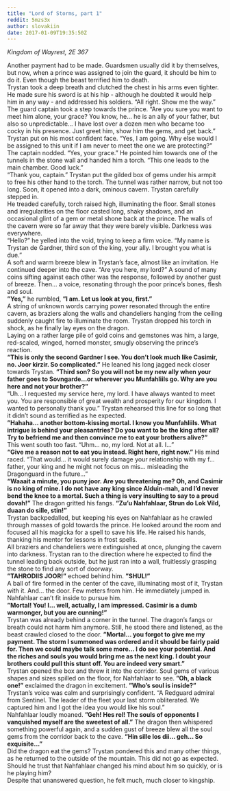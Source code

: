 ```yaml
---
title: "Lord of Storms, part 1"
reddit: 5mzs3x
author: slovakiin
date: 2017-01-09T19:35:50Z
---
```


*Kingdom of Wayrest, 2E 367*

Another payment had to be made. Guardsmen usually did it by themselves, but now, when a prince was assigned to join the guard, it should be him to do it. Even though the beast terrified him to death.    
Trystan took a deep breath and clutched the chest in his arms even tighter. He made sure his sword is at his hip - although he doubted it would help him in any way - and addressed his soldiers. “All right. Show me the way.”    
The guard captain took a step towards the prince. “Are you sure you want to meet him alone, your grace? You know, he… he is an ally of your father, but also so unpredictable… I have lost over a dozen men who became too cocky in his presence. Just greet him, show him the gems, and get back.”    
Trystan put on his most confident face. “Yes, I am going. Why else would I be assigned to this unit if I am never to meet the one we are protecting?”    
The captain nodded. “Yes, your grace.” He pointed him towards one of the tunnels in the stone wall and handed him a torch. “This one leads to the main chamber. Good luck.”    
“Thank you, captain.” Trystan put the gilded box of gems under his armpit to free his other hand to the torch. The tunnel was rather narrow, but not too long. Soon, it opened into a dark, ominous cavern. Trystan carefully stepped in.    
He treaded carefully, torch raised high, illuminating the floor. Small stones and irregularities on the floor casted long, shaky shadows, and an occasional glint of a gem or metal shone back at the prince. The walls of the cavern were so far away that they were barely visible. Darkness was everywhere.    
“Hello?” he yelled into the void, trying to keep a firm voice. “My name is Trystan de Gardner, third son of the king, your ally. I brought you what is due.”    
A soft and warm breeze blew in Trystan’s face, almost like an invitation. He continued deeper into the cave. “Are you here, my lord?”
A sound of many coins sifting against each other was the response, followed by another gust of breeze. Then… a voice, resonating through the poor prince’s bones, flesh and soul.    
**”Yes,”** he rumbled, **”I am. Let us look at you, first.”**    
A string of unknown words carrying power resonated through the entire cavern, as braziers along the walls and chandeliers hanging from the ceiling suddenly caught fire to illuminate the room. Trystan dropped his torch in shock, as he finally lay eyes on the dragon.    
Laying on a rather large pile of gold coins and gemstones was him, a large, red-scaled, winged, horned monster, smugly observing the prince’s reaction.    
**“This is only the second Gardner I see. You don’t look much like Casimir, no. Joor kirzir. So complicated.”** He leaned his long jagged neck closer towards Trystan. **”Third son? So you will not be my new ally when your father goes to Sovngarde...or wherever you Munfahliils go. Why are you here and not your brother?”**    
“Uh… I requested my service here, my lord. I have always wanted to meet you. You are responsible of great wealth and prosperity for our kingdom. I wanted to personally thank you.” Trystan rehearsed this line for so long that it didn’t sound as terrified as he expected.    
**”Hahaha… another bottom-kissing mortal. I know you Munfahliils. What intrigue is behind your pleasantries? Do you want to be the king after all? Try to befriend me and then convince me to eat your brothers alive?”**    
This went south too fast. “Uhm… no, my lord. Not at all. I…”    
**“Give me a reason not to eat you instead. Right here, right now.”**
His mind raced. “That would… it would surely damage your relationship with my f... father, your king and he might not focus on mis… misleading the Dragonguard in the future…”    
**“Waaait a minute, you puny joor. Are you threatening me? Oh, and Casimir is no king of mine. I do not have any king since Alduin-mah, and I’d never bend the knee to a mortal. Such a thing is very insulting to say to a proud dovah!”** The dragon gritted his fangs. **“Zu’u Nahfahlaar, Strun do Lok Vild, duaan do sille, stin!”**    
Trystan backpedalled, but keeping his eyes on Nahfahlaar as he crawled through masses of gold towards the prince. He looked around the room and focused all his magicka for a spell to save his life. He raised his hands, thanking his mentor for lessons in frost spells.    
All braziers and chandeliers were extinguished at once, plunging the cavern into darkness. Trystan ran to the direction where he expected to find the tunnel leading back outside, but he just ran into a wall, fruitlessly grasping the stone to find any sort of doorway.    
**”TAHRODIIS JOOR!”** echoed behind him. **”SHUL!”**    
A ball of fire formed in the center of the cave, illuminating most of it, Trystan with it. And… the door. Few meters from him. He immediately jumped in. Nahfahlaar can’t fit inside to pursue him.    
**”Mortal! You! I… well, actually, I am impressed. Casimir is a dumb warmonger, but you are cunning!”**    
Trystan was already behind a corner in the tunnel. The dragon’s fangs or breath could not harm him anymore. Still, he stood there and listened, as the beast crawled closed to the door. **”Mortal… you forgot to give me my payment. The storm I summoned was ordered and it should be fairly paid for. Then we could maybe talk some more… I do see your potential. And the riches and souls you would bring me as the next king. I doubt your brothers could pull this stunt off. You are indeed very smart.”**    
Trystan opened the box and threw it into the corridor. Soul gems of various shapes and sizes spilled on the floor, for Nahfahlaar to see.
**”Oh, a black one!”** exclaimed the dragon in excitement. **”Who’s soul is inside?”**    
Trystan’s voice was calm and surprisingly confident. “A Redguard admiral from Sentinel. The leader of the fleet your last storm obliterated. We captured him and I got the idea you would like his soul.”    
Nahfahlaar loudly moaned. **”Geh! Hes rel! The souls of opponents I vanquished myself are the sweetest of all.”** The dragon then whispered something powerful again, and a sudden gust of breeze blew all the soul gems from the corridor back to the cave. **“Hin sille los dii… geh… So exquisite...”**    
Did the dragon eat the gems? Trystan pondered this and many other things, as he returned to the outside of the mountain. This did not go as expected. Should he trust that Nahfahlaar changed his mind about him so quickly, or is he playing him?    
Despite that unanswered question, he felt much, much closer to kingship.
